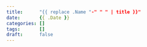```yaml
---
title:      "{{ replace .Name "-" " " | title }}"
date:       {{ .Date }}
categories: []
tags:       []
draft:      false
---
```


